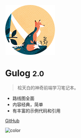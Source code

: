 <!-- _coverpage.md -->

![logo](_media/avatar.png)

# Gulog <small>2.0</small>

> 桧天白的神奇前端学习笔记本。

- 路线图全面
- 内容经典，简单
- 有丰富的示例代码和引用

[GitHub](https://github.com/Guitenbay)

<!-- 背景色 -->

![color](#BEB8DC)
